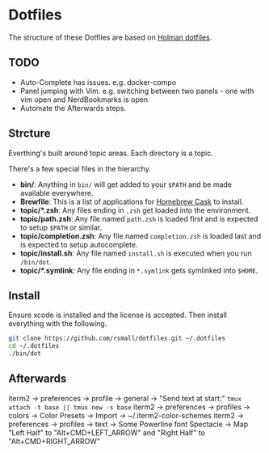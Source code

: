 # Dotfiles

The structure of these Dotfiles are based on [Holman dotfiles](https://github.com/holman/dotfiles/).


## TODO

- Auto-Complete has issues. e.g. docker-compo<tab>
- Panel jumping with Vim. e.g. switching between two panels - one with vim open and NerdBookmarks is open
- Automate the Afterwards steps.


## Strcture

Everthing's built around topic areas. Each directory is a topic. 

There's a few special files in the hierarchy.

- **bin/**: Anything in `bin/` will get added to your `$PATH` and be made available everywhere.
- **Brewfile**: This is a list of applications for [Homebrew Cask](http://caskroom.io) to install.
- **topic/\*.zsh**: Any files ending in `.zsh` get loaded into the environment.
- **topic/path.zsh**: Any file named `path.zsh` is loaded first and is expected to setup `$PATH` or similar.
- **topic/completion.zsh**: Any file named `completion.zsh` is loaded last and is expected to setup autocomplete.
- **topic/install.sh**: Any file named `install.sh` is executed when you run `/bin/dot`.
- **topic/\*.symlink**: Any file ending in `*.symlink` gets symlinked into `$HOME`.


## Install

Ensure xcode is installed and the license is accepted. Then install everything with the following.

```sh
git clone https://github.com/rsmall/dotfiles.git ~/.dotfiles
cd ~/.dotfiles
./bin/dot
```


## Afterwards

iterm2 -> preferences -> profile -> general -> "Send text at start:" `tmux attach -t base || tmux new -s base`
iterm2 -> preferences -> profiles -> colors -> Color Presets -> Import -> ~/.iterm2-color-schemes
iterm2 -> preferences -> profiles -> text -> Some Powerline font
Spectacle -> Map "Left Half" to "Alt+CMD+LEFT_ARROW" and "Right Half" to "Alt+CMD+RIGHT_ARROW"

